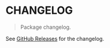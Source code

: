 # CHANGELOG

> Package changelog.

See [GitHub Releases](https://github.com/stdlib-js/constants-float64-ln-two/releases) for the changelog.